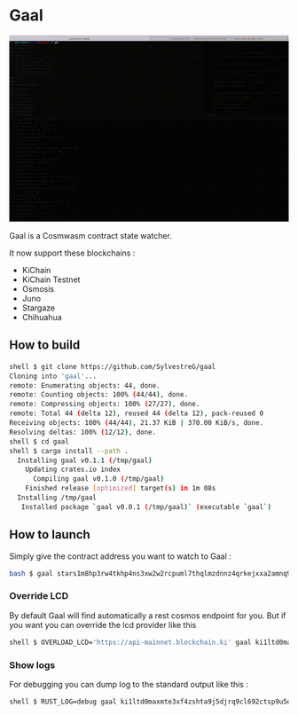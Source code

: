 # Gaal

![](resources/gaal.gif)

Gaal is a Cosmwasm contract state watcher.

It now support these blockchains :
* KiChain
* KiChain Testnet
* Osmosis
* Juno
* Stargaze
* Chihuahua

## How to build
```bash
shell $ git clone https://github.com/SylvestreG/gaal
Cloning into 'gaal'...
remote: Enumerating objects: 44, done.
remote: Counting objects: 100% (44/44), done.
remote: Compressing objects: 100% (27/27), done.
remote: Total 44 (delta 12), reused 44 (delta 12), pack-reused 0
Receiving objects: 100% (44/44), 21.37 KiB | 370.00 KiB/s, done.
Resolving deltas: 100% (12/12), done.
shell $ cd gaal
shell $ cargo install --path .
  Installing gaal v0.1.1 (/tmp/gaal)
    Updating crates.io index
      Compiling gaal v0.1.0 (/tmp/gaal)
    Finished release [optimized] target(s) in 1m 08s
  Installing /tmp/gaal
   Installed package `gaal v0.0.1 (/tmp/gaal)` (executable `gaal`)
```

## How to launch

Simply give the contract address you want to watch to Gaal :

```bash
bash $ gaal stars1m8hp3rw4tkhp4ns3xw2w2rcpuml7thqlmzdnnz4qrkejxxa2amnq99g0nc
```


### Override LCD
By default Gaal will find automatically a rest cosmos endpoint for you.
But if you want you can override the lcd provider like this

```bash
shell $ OVERLOAD_LCD='https://api-mainnet.blockchain.ki' gaal ki1ltd0maxmte3xf4zshta9j5djrq9cl692ctsp9u5q0p9wss0f5lmsc8qwrc
```

### Show logs
For debugging you can dump log to the standard output like this :

```bash
shell $ RUST_LOG=debug gaal ki1ltd0maxmte3xf4zshta9j5djrq9cl692ctsp9u5q0p9wss0f5lmsc8qwrc
```
